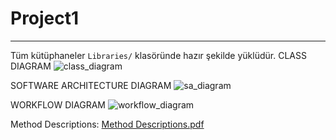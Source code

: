 
# Project1
---

Tüm kütüphaneler `Libraries/` klasöründe hazır şekilde yüklüdür.
CLASS DIAGRAM
![class_diagram](https://github.com/user-attachments/assets/ab297831-23d5-4aeb-899e-c10314c32227)


SOFTWARE ARCHITECTURE DIAGRAM
![sa_diagram](https://github.com/user-attachments/assets/cc6d3099-8603-4ad9-bc90-6aacc1af4ade)

WORKFLOW DIAGRAM 
![workflow_diagram](https://github.com/user-attachments/assets/fc0ac727-3f73-449f-a365-ef031b944796)

Method Descriptions: 
[Method Descriptions.pdf](https://github.com/user-attachments/files/20591410/Method.Descriptions.pdf)
